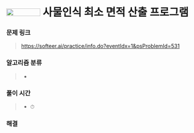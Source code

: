 # <img src="https://softeer.ai/images/common/logo.png" width=90 height=20> 사물인식 최소 면적 산출 프로그램

### 문제 링크
> https://softeer.ai/practice/info.do?eventIdx=1&psProblemId=531

### 알고리즘 분류
>- 

### 풀이 시간
>- ⏱ 

### 해결
> 

